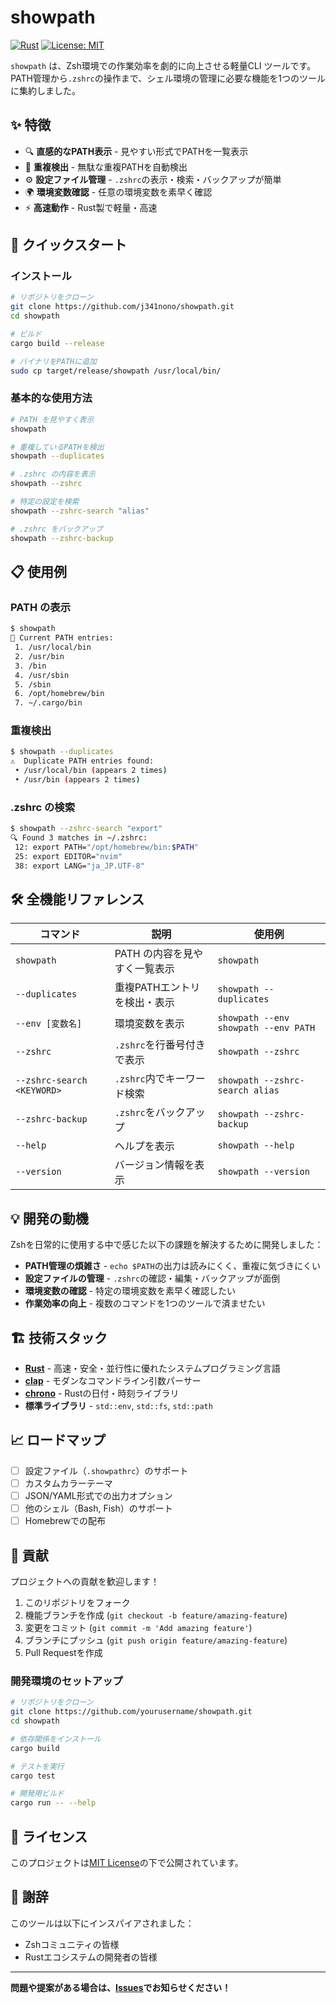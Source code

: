 # showpath

[![Rust](https://img.shields.io/badge/rust-1.70+-orange.svg)](https://www.rust-lang.org/)
[![License: MIT](https://img.shields.io/badge/License-MIT-yellow.svg)](https://opensource.org/licenses/MIT)

`showpath` は、Zsh環境での作業効率を劇的に向上させる軽量CLI ツールです。  
PATH管理から`.zshrc`の操作まで、シェル環境の管理に必要な機能を1つのツールに集約しました。

## ✨ 特徴

- 🔍 **直感的なPATH表示** - 見やすい形式でPATHを一覧表示
- 🔄 **重複検出** - 無駄な重複PATHを自動検出
- ⚙️ **設定ファイル管理** - `.zshrc`の表示・検索・バックアップが簡単
- 🌍 **環境変数確認** - 任意の環境変数を素早く確認
- ⚡ **高速動作** - Rust製で軽量・高速

## 🚀 クイックスタート

### インストール

```bash
# リポジトリをクローン
git clone https://github.com/j341nono/showpath.git
cd showpath

# ビルド
cargo build --release

# バイナリをPATHに追加
sudo cp target/release/showpath /usr/local/bin/
```

### 基本的な使用方法

```bash
# PATH を見やすく表示
showpath

# 重複しているPATHを検出
showpath --duplicates

# .zshrc の内容を表示
showpath --zshrc

# 特定の設定を検索
showpath --zshrc-search "alias"

# .zshrc をバックアップ
showpath --zshrc-backup
```

## 📋 使用例

### PATH の表示
```bash
$ showpath
📁 Current PATH entries:
 1. /usr/local/bin
 2. /usr/bin
 3. /bin
 4. /usr/sbin
 5. /sbin
 6. /opt/homebrew/bin
 7. ~/.cargo/bin
```

### 重複検出
```bash
$ showpath --duplicates
⚠️  Duplicate PATH entries found:
 • /usr/local/bin (appears 2 times)
 • /usr/bin (appears 2 times)
```

### .zshrc の検索
```bash
$ showpath --zshrc-search "export"
🔍 Found 3 matches in ~/.zshrc:
 12: export PATH="/opt/homebrew/bin:$PATH"
 25: export EDITOR="nvim"
 38: export LANG="ja_JP.UTF-8"
```

## 🛠️ 全機能リファレンス

| コマンド | 説明 | 使用例 |
|---------|------|--------|
| `showpath` | PATH の内容を見やすく一覧表示 | `showpath` |
| `--duplicates` | 重複PATHエントリを検出・表示 | `showpath --duplicates` |
| `--env [変数名]` | 環境変数を表示 | `showpath --env` <br> `showpath --env PATH` |
| `--zshrc` | `.zshrc`を行番号付きで表示 | `showpath --zshrc` |
| `--zshrc-search <KEYWORD>` | `.zshrc`内でキーワード検索 | `showpath --zshrc-search alias` |
| `--zshrc-backup` | `.zshrc`をバックアップ | `showpath --zshrc-backup` |
| `--help` | ヘルプを表示 | `showpath --help` |
| `--version` | バージョン情報を表示 | `showpath --version` |

## 💡 開発の動機

Zshを日常的に使用する中で感じた以下の課題を解決するために開発しました：

- **PATH管理の煩雑さ** - `echo $PATH`の出力は読みにくく、重複に気づきにくい
- **設定ファイルの管理** - `.zshrc`の確認・編集・バックアップが面倒
- **環境変数の確認** - 特定の環境変数を素早く確認したい
- **作業効率の向上** - 複数のコマンドを1つのツールで済ませたい

## 🏗️ 技術スタック

- **[Rust](https://www.rust-lang.org/)** - 高速・安全・並行性に優れたシステムプログラミング言語
- **[clap](https://crates.io/crates/clap)** - モダンなコマンドライン引数パーサー
- **[chrono](https://crates.io/crates/chrono)** - Rustの日付・時刻ライブラリ
- **標準ライブラリ** - `std::env`, `std::fs`, `std::path`

## 📈 ロードマップ

- [ ] 設定ファイル（`.showpathrc`）のサポート
- [ ] カスタムカラーテーマ
- [ ] JSON/YAML形式での出力オプション
- [ ] 他のシェル（Bash, Fish）のサポート
- [ ] Homebrewでの配布

## 🤝 貢献

プロジェクトへの貢献を歓迎します！

1. このリポジトリをフォーク
2. 機能ブランチを作成 (`git checkout -b feature/amazing-feature`)
3. 変更をコミット (`git commit -m 'Add amazing feature'`)
4. ブランチにプッシュ (`git push origin feature/amazing-feature`)
5. Pull Requestを作成

### 開発環境のセットアップ

```bash
# リポジトリをクローン
git clone https://github.com/yourusername/showpath.git
cd showpath

# 依存関係をインストール
cargo build

# テストを実行
cargo test

# 開発用ビルド
cargo run -- --help
```

## 📄 ライセンス

このプロジェクトは[MIT License](LICENSE)の下で公開されています。

## 🙏 謝辞

このツールは以下にインスパイアされました：
- Zshコミュニティの皆様
- Rustエコシステムの開発者の皆様

---

**問題や提案がある場合は、[Issues](https://github.com/yourusername/showpath/issues)でお知らせください！**